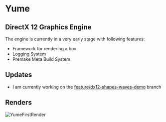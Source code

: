 # Yume
## DirectX 12 Graphics Engine
The engine is currently in a very early stage with following features:
- Framework for rendering a box
- Logging System
- Premake Meta Build System

## Updates
- I am currently working on the [feature/dx12-shapes-waves-demo](https://github.com/pratik-dhende/Yume/tree/feature/dx12-shapes-waves-demo) branch

## Renders
![YumeFirstRender](https://github.com/user-attachments/assets/a612889b-f93e-4133-b70b-f520d7f5bc86)


